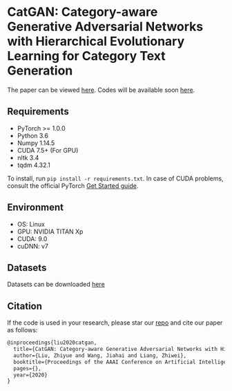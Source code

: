 # CatGAN: Category-aware Generative Adversarial Networks with Hierarchical Evolutionary Learning for Category Text Generation

The paper can be viewed [here](https://arxiv.org/abs/1911.06641). Codes will be available soon [here](https://github.com/williamSYSU/TextGAN-PyTorch).

## Requirements

- PyTorch >= 1.0.0
- Python 3.6
- Numpy 1.14.5
- CUDA 7.5+ (For GPU)
- nltk 3.4
- tqdm 4.32.1

To install, run `pip install -r requirements.txt`. In case of CUDA problems, consult the official PyTorch [Get Started guide](https://pytorch.org/get-started/locally/).

## Environment

- OS: Linux
- GPU: NVIDIA TITAN Xp
- CUDA: 9.0
- cuDNN: v7

## Datasets

Datasets can be downloaded [here](https://drive.google.com/drive/folders/1XvT3GqbK1wh3XhTgqBLWUtH_mLzGnKZP?usp=sharing)

## Citation

If the code is used in your research, please star our [repo](https://github.com/williamSYSU/TextGAN-PyTorch) and cite our paper as follows:

```latex
@inproceedings{liu2020catgan,
  title={CatGAN: Category-aware Generative Adversarial Networks with Hierarchical Evolutionary Learning for Category Text Generation},
  author={Liu, Zhiyue and Wang, Jiahai and Liang, Zhiwei},
  booktitle={Proceedings of the AAAI Conference on Artificial Intelligence},
  pages={},
  year={2020}
}
```
